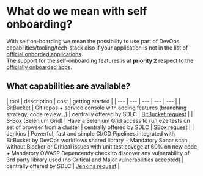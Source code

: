 
# What do we mean with self onboarding?

With self on-boarding we mean the possibility to use part of DevOps capabilities/tooling/tech-stack also if your application is not in the list of [official onborded applications](supported-apps.md).  
The support for the self-onboarding features is at **priority 2** respect to the [officially onboarded apps](supported-apps.md).

## What capabilities are available?

| tool | description | cost | getting started |
| --- | --- | --- | --- | --- |
| BitBucket | Git repos + service console with adding features (branching strategy, code review ..) | centrally offered by SDLC | [BitBucket request](prerequisites.md#git-stuff-done) |
| S-Box (Selenium Grid) | Have a Selenium Grid access to run e2e tests on set of browser from a cluster | centrally offered by SDLC | [SBox request](selenium/selenium-grid.md#how-to-request-access-to-seleniumbox) |
| Jenkins | Powerful, fast and simple CI/CD Pipelines,integrated with BitBucket by DevOps workflows shared library + Mandatory Sonar scan without Blocker or Critical issues with unit test covege at 60% on new code + Mandatory OWASP Depencendy check to discover any vulnerability of 3rd party library used (no Critical and Major vulnerabilities accepted) | centrally offered by SDLC | [Jenkins request](jenkins.md#prerequisites-for-jenkins-onboarding) |


